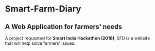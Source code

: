 # Smart-Farm-Diary
##	A Web Application for farmers' needs

A project requested for **Smart India Hackathon (2018)**, SFD is a website that will help solve farmers' issues.